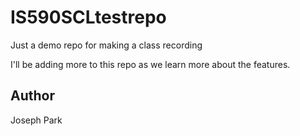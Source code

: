 # IS590SCLtestrepo

Just a demo repo for making a class recording

I'll be adding more to this repo as we learn more about the features.

## Author

Joseph Park
